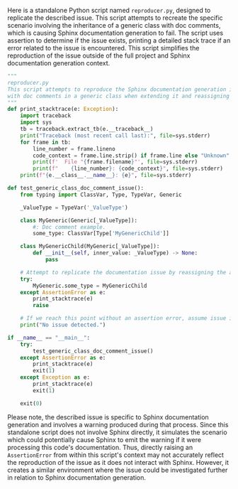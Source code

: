 Here is a standalone Python script named `reproducer.py`, designed to replicate the described issue. This script attempts to recreate the specific scenario involving the inheritance of a generic class with doc comments, which is causing Sphinx documentation generation to fail. The script uses assertion to determine if the issue exists, printing a detailed stack trace if an error related to the issue is encountered. This script simplifies the reproduction of the issue outside of the full project and Sphinx documentation generation context.

```python
"""
reproducer.py
This script attempts to reproduce the Sphinx documentation generation issue
with doc comments in a generic class when extending it and reassigning an attribute.
"""
def print_stacktrace(e: Exception):
    import traceback
    import sys
    tb = traceback.extract_tb(e.__traceback__)
    print("Traceback (most recent call last):", file=sys.stderr)
    for frame in tb:
        line_number = frame.lineno
        code_context = frame.line.strip() if frame.line else "Unknown"
        print(f'  File "{frame.filename}"', file=sys.stderr)
        print(f"    {line_number}: {code_context}", file=sys.stderr)
    print(f"{e.__class__.__name__}: {e}", file=sys.stderr)

def test_generic_class_doc_comment_issue():
    from typing import ClassVar, Type, TypeVar, Generic

    _ValueType = TypeVar('_ValueType')

    class MyGeneric(Generic[_ValueType]):
        #: Doc comment example.
        some_type: ClassVar[Type['MyGenericChild']]

    class MyGenericChild(MyGeneric[_ValueType]):
        def __init__(self, inner_value: _ValueType) -> None:
            pass

    # Attempt to replicate the documentation issue by reassigning the attribute.
    try:
        MyGeneric.some_type = MyGenericChild
    except AssertionError as e:
        print_stacktrace(e)
        raise

    # If we reach this point without an assertion error, assume issue is not present
    print("No issue detected.")

if __name__ == "__main__":
    try:
        test_generic_class_doc_comment_issue()
    except AssertionError as e:
        print_stacktrace(e)
        exit(1)
    except Exception as e:
        print_stacktrace(e)
        exit(1)

    exit(0)
```
Please note, the described issue is specific to Sphinx documentation generation and involves a warning produced during that process. Since this standalone script does not involve Sphinx directly, it simulates the scenario which could potentially cause Sphinx to emit the warning if it were processing this code's documentation. Thus, directly raising an `AssertionError` from within this script's context may not accurately reflect the reproduction of the issue as it does not interact with Sphinx. However, it creates a similar environment where the issue could be investigated further in relation to Sphinx documentation generation.